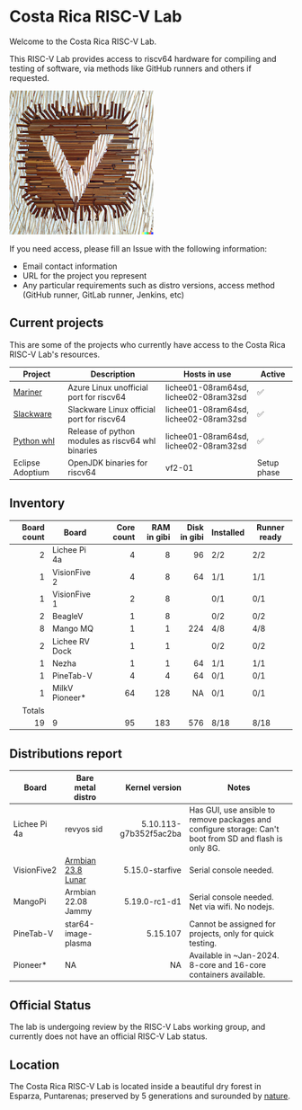 # Costa Rica RISC-V Lab

Welcome to the Costa Rica RISC-V Lab.

This RISC-V Lab provides access to riscv64 hardware for compiling and testing of software, via methods like GitHub runners and others if requested.

![Costa Rica RISC-V Lab](docs/img/logo-med.png)


If you need access, please fill an Issue with the following information:
- Email contact information
- URL for the project you represent
- Any particular requirements such as distro versions, access method (GitHub runner, GitLab runner, Jenkins, etc)

## Current projects

This are some of the projects who currently have access to the Costa Rica RISC-V Lab's resources.

| Project | Description | Hosts in use | Active |
|---------|-------------|--------------|--------|
| [Mariner](https://github.com/fede2cr/CBL-Mariner) | Azure Linux unofficial port for riscv64| lichee01-08ram64sd, lichee02-08ram32sd |✅|
| [Slackware](https://github.com/fede2cr/slackware_riscv) | Slackware Linux official port for riscv64 | lichee01-08ram64sd, lichee02-08ram32sd |✅|
| [Python whl](https://github.com/fede2cr/riscv64-python-whl) | Release of python modules as riscv64 whl binaries | lichee01-08ram64sd, lichee02-08ram32sd |✅|
| Eclipse Adoptium | OpenJDK binaries for riscv64 | vf2-01 | Setup phase |

## Inventory

| Board count | Board | Core count | RAM in gibi | Disk in gibi | Installed | Runner ready |
|------------:|-------|-----------:|------------:|-------------:|-----------|--------------|
| 2           | Lichee Pi 4a|    4 |            8|           96 |        2/2|          2/2 |
| 1           | VisionFive 2|    4 |            8|           64 |        1/1|          1/1 |
| 1           | VisionFive 1|    2 |            8|              |        0/1|          0/1 |
| 2           | BeagleV     |    1 |            8|              |        0/2|          0/2 |
| 8           | Mango MQ    |    1 |            1|          224 |        4/8|          4/8 |
| 2           | Lichee RV Dock|  1 |            1|              |        0/2|          0/2 |
| 1           | Nezha         |  1 |            1|           64 |        1/1|          1/1 |
| 1           | PineTab-V         |  4 |            4|           64 |        0/1|          0/1 |
| 1           | MilkV Pioneer*         |  64 |            128 |           NA |        0/1|          0/1 |
| Totals      |       |            |             |              |           |              |
| 19          | 9     |         95 |           183 |          576 |       8/18|         8/18 |

## Distributions report

| Board | Bare metal distro | Kernel version | Notes |
|-------|-------------------|---------------:|-------|
| Lichee Pi 4a | revyos sid | 5.10.113-g7b352f5ac2ba | Has GUI, use ansible to remove packages and configure storage: Can't boot from SD and flash is only 8G. |
| VisionFive2 | [Armbian 23.8 Lunar](https://www.armbian.com/visionfive2/) | 5.15.0-starfive | Serial console needed. |
| MangoPi | Armbian 22.08 Jammy | 5.19.0-rc1-d1 | Serial console needed. Net via wifi. No nodejs. |
| PineTab-V | star64-image-plasma | 5.15.107 | Cannot be assigned for projects, only for quick testing. | 
| Pioneer* | NA | NA | Available in ~Jan-2024. 8-core and 16-core containers available. |

## Official Status

The lab is undergoing review by the RISC-V Labs working group, and currently does not have an official RISC-V Lab status.

## Location

The Costa Rica RISC-V Lab is located inside a beautiful dry forest in Esparza, Puntarenas; preserved by 5 generations and surounded by [nature](https://www.inaturalist.org/projects/biodiversidad-en-esparza).
